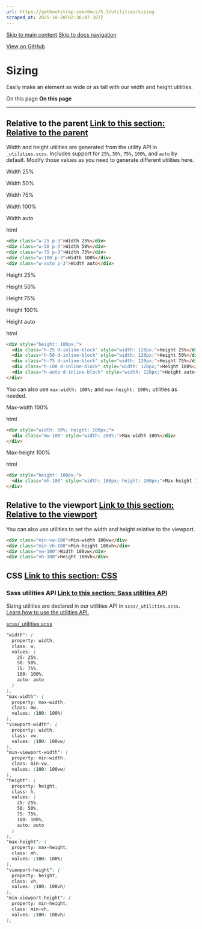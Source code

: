 ```yaml
---
url: https://getbootstrap.com/docs/5.3/utilities/sizing
scraped_at: 2025-10-20T02:36:47.307Z
---
```


[Skip to main content](https://getbootstrap.com/docs/5.3/utilities/sizing/#content) [Skip to docs navigation](https://getbootstrap.com/docs/5.3/utilities/sizing/#bd-docs-nav)

[View on GitHub](https://github.com/twbs/bootstrap/blob/v5.3.8/site/src/content/docs/utilities/sizing.mdx "View and edit this file on GitHub")

# Sizing

Easily make an element as wide or as tall with our width and height utilities.

On this page
**On this page**

* * *

## Relative to the parent [Link to this section: Relative to the parent](https://getbootstrap.com/docs/5.3/utilities/sizing/\#relative-to-the-parent)

Width and height utilities are generated from the utility API in `_utilities.scss`. Includes support for `25%`, `50%`, `75%`, `100%`, and `auto` by default. Modify those values as you need to generate different utilities here.

Width 25%

Width 50%

Width 75%

Width 100%

Width auto

html

```html
<div class="w-25 p-3">Width 25%</div>
<div class="w-50 p-3">Width 50%</div>
<div class="w-75 p-3">Width 75%</div>
<div class="w-100 p-3">Width 100%</div>
<div class="w-auto p-3">Width auto</div>
```

Height 25%

Height 50%

Height 75%

Height 100%

Height auto

html

```html
<div style="height: 100px;">
  <div class="h-25 d-inline-block" style="width: 120px;">Height 25%</div>
  <div class="h-50 d-inline-block" style="width: 120px;">Height 50%</div>
  <div class="h-75 d-inline-block" style="width: 120px;">Height 75%</div>
  <div class="h-100 d-inline-block" style="width: 120px;">Height 100%</div>
  <div class="h-auto d-inline-block" style="width: 120px;">Height auto</div>
</div>
```

You can also use `max-width: 100%;` and `max-height: 100%;` utilities as needed.

Max-width 100%

html

```html
<div style="width: 50%; height: 100px;">
  <div class="mw-100" style="width: 200%;">Max-width 100%</div>
</div>
```

Max-height 100%

html

```html
<div style="height: 100px;">
  <div class="mh-100" style="width: 100px; height: 200px;">Max-height 100%</div>
</div>
```

## Relative to the viewport [Link to this section: Relative to the viewport](https://getbootstrap.com/docs/5.3/utilities/sizing/\#relative-to-the-viewport)

You can also use utilities to set the width and height relative to the viewport.

```html
<div class="min-vw-100">Min-width 100vw</div>
<div class="min-vh-100">Min-height 100vh</div>
<div class="vw-100">Width 100vw</div>
<div class="vh-100">Height 100vh</div>

```

## CSS [Link to this section: CSS](https://getbootstrap.com/docs/5.3/utilities/sizing/\#css)

### Sass utilities API [Link to this section: Sass utilities API](https://getbootstrap.com/docs/5.3/utilities/sizing/\#sass-utilities-api)

Sizing utilities are declared in our utilities API in `scss/_utilities.scss`. [Learn how to use the utilities API.](https://getbootstrap.com/docs/5.3/utilities/api#using-the-api)

[scss/\_utilities.scss](https://github.com/twbs/bootstrap/blob/v5.3.8/scss/_utilities.scss)

```scss
"width": (
  property: width,
  class: w,
  values: (
    25: 25%,
    50: 50%,
    75: 75%,
    100: 100%,
    auto: auto
  )
),
"max-width": (
  property: max-width,
  class: mw,
  values: (100: 100%)
),
"viewport-width": (
  property: width,
  class: vw,
  values: (100: 100vw)
),
"min-viewport-width": (
  property: min-width,
  class: min-vw,
  values: (100: 100vw)
),
"height": (
  property: height,
  class: h,
  values: (
    25: 25%,
    50: 50%,
    75: 75%,
    100: 100%,
    auto: auto
  )
),
"max-height": (
  property: max-height,
  class: mh,
  values: (100: 100%)
),
"viewport-height": (
  property: height,
  class: vh,
  values: (100: 100vh)
),
"min-viewport-height": (
  property: min-height,
  class: min-vh,
  values: (100: 100vh)
),

```